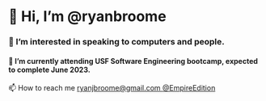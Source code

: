 <h1> 👋 Hi, I’m @ryanbroome </h1>
<h3> 👀 I’m interested in speaking to computers and people. </h3>
<h4> 🌱 I’m currently attending USF Software Engineering bootcamp, expected to complete June 2023. </h4>
📫 How to reach me 
<a href="mailto:ryanjbroome@gmail.com"> ryanjbroome@gmail.com </a> 
<a href="https://twitter.com/EmpireEdition"> @EmpireEdition </a>
